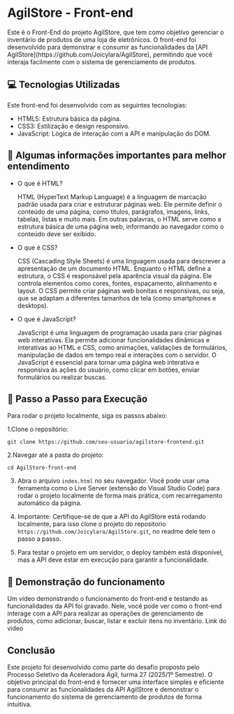 <h1>AgilStore - Front-end</h1>
Este é o Front-End do projeto AgilStore, que tem como objetivo gerenciar o inventário de produtos de uma loja de eletrônicos. O front-end foi desenvolvido para demonstrar e consumir as funcionalidades da [API AgilStore](https://github.com/Joicylara/AgilStore), permitindo que você interaja facilmente com o sistema de gerenciamento de produtos.

## 💻 Tecnologias Utilizadas
Este front-end foi desenvolvido com as seguintes tecnologias:

- HTML5: Estrutura básica da página.
- CSS3: Estilização e design responsivo.
- JavaScript: Lógica de interação com a API e manipulação do DOM.

## 📜 Algumas informações importantes para melhor entendimento
- O que é HTML?
  
  HTML (HyperText Markup Language) é a linguagem de marcação padrão usada para criar e estruturar páginas web. Ele permite definir o conteúdo de uma página, como títulos, parágrafos, imagens, links, tabelas, listas e muito mais. Em outras palavras, o HTML serve como a estrutura básica de uma página web, informando ao navegador como o conteúdo deve ser exibido.

- O que é CSS?
  
  CSS (Cascading Style Sheets) é uma linguagem usada para descrever a apresentação de um documento HTML. Enquanto o HTML define a estrutura, o CSS é responsável pela aparência visual da página. Ele controla elementos como cores, fontes, espaçamento, alinhamento e layout. O CSS permite criar páginas web bonitas e responsivas, ou seja, que se adaptam a diferentes tamanhos de tela (como smartphones e desktops).

- O que é JavaScript?

  JavaScript é uma linguagem de programação usada para criar páginas web interativas. Ela permite adicionar funcionalidades dinâmicas e interativas ao HTML e CSS, como animações, validações de formulários, manipulação de dados em tempo real e interações com o servidor. O JavaScript é essencial para tornar uma página web interativa e responsiva às ações do usuário, como clicar em botões, enviar formulários ou realizar buscas.

##  👣 Passo a Passo para Execução
Para rodar o projeto localmente, siga os passos abaixo:

  1.Clone o repositório:
  
  `
    git clone https://github.com/seu-usuario/agilstore-frontend.git
  `

  2.Navegar até a pasta do projeto:

  `
  cd AgilStore-front-end
  `

3. Abra o arquivo `index.html` no seu navegador. Você pode usar uma ferramenta como o Live Server (extensão do Visual Studio Code) para rodar o projeto localmente de forma mais prática, com recarregamento automático da página.
   
4. Importante: Certifique-se de que a API do AgilStore está rodando localmente, para isso clone o projeto do repositorio `https://github.com/Joicylara/AgilStore.git`, no readme dele tem o passo a passo.
   
5. Para testar o projeto em um servidor, o deploy também está disponível, mas a API deve estar em execução para garantir a funcionalidade.

## 🎥 Demonstração do funcionamento 
Um vídeo demonstrando o funcionamento do front-end e testando as funcionalidades da API foi gravado. Nele, você pode ver como o front-end interage com a API para realizar as operações de gerenciamento de produtos, como adicionar, buscar, listar e excluir itens no inventário. 
Link do video

## Conclusão
Este projeto foi desenvolvido como parte do desafio proposto pelo Processo Seletivo da Aceleradora Ágil, turma 27 (2025/1º Semestre). O objetivo principal do front-end é fornecer uma interface simples e eficiente para consumir as funcionalidades da API AgilStore e demonstrar o funcionamento do sistema de gerenciamento de produtos de forma intuitiva.
